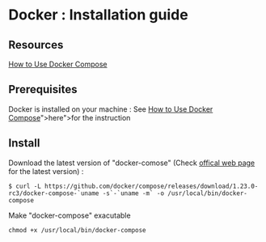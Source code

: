 Docker : Installation guide
==
Resources
-
<a href="https://linode.com/docs/applications/containers/how-to-use-docker-compose">How to Use Docker Compose</a>

Prerequisites 
-
Docker is installed on your machine : See <a href="https://github.com/babonet13/HelloWorld/blob/master/Docker/install.md">How to Use Docker Compose</a>">here</a>">for the instruction

Install
- 
Download the latest version of "docker-comose" (Check <a href="https://github.com/docker/compose/releases">offical web page</a> for the latest version) :
<pre><code>$ curl -L https://github.com/docker/compose/releases/download/1.23.0-rc3/docker-compose-`uname -s`-`uname -m` -o /usr/local/bin/docker-compose</code></pre>

Make "docker-compose" exacutable
<pre><code>chmod +x /usr/local/bin/docker-compose</code></pre>
